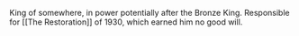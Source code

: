 King of somewhere, in power potentially after the Bronze King. 
Responsible for [[The Restoration]] of 1930, which earned him no good will. 